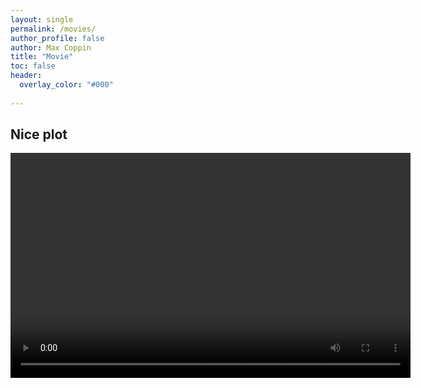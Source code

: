 ```yaml
---
layout: single 
permalink: /movies/
author_profile: false
author: Max Coppin
title: "Movie"
toc: false
header:
  overlay_color: "#000"
  
---
```

## Nice plot

<video width="640" height="360" controls>
  <source src="/file/stabilite.mp4" type="video/mp4">
  Votre navigateur ne prend pas en charge la balise vidéo.
</video>
